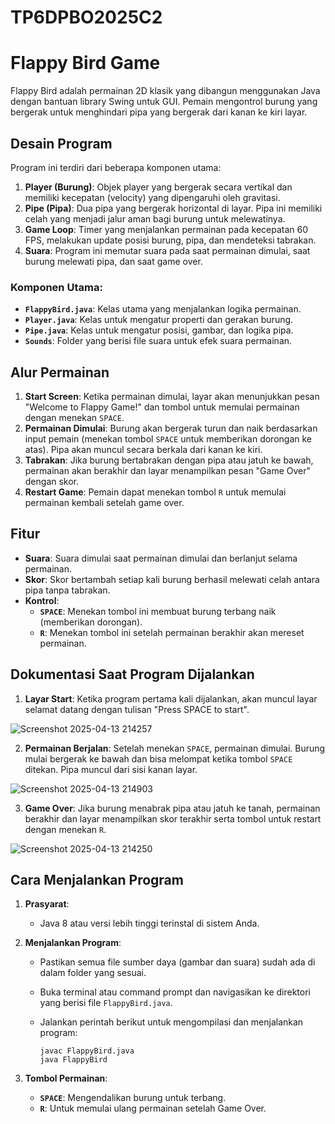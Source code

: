 # TP6DPBO2025C2

# Flappy Bird Game

Flappy Bird adalah permainan 2D klasik yang dibangun menggunakan Java dengan bantuan library Swing untuk GUI. Pemain mengontrol burung yang bergerak untuk menghindari pipa yang bergerak dari kanan ke kiri layar.

## Desain Program

Program ini terdiri dari beberapa komponen utama:
1. **Player (Burung)**: Objek player yang bergerak secara vertikal dan memiliki kecepatan (velocity) yang dipengaruhi oleh gravitasi.
2. **Pipe (Pipa)**: Dua pipa yang bergerak horizontal di layar. Pipa ini memiliki celah yang menjadi jalur aman bagi burung untuk melewatinya.
3. **Game Loop**: Timer yang menjalankan permainan pada kecepatan 60 FPS, melakukan update posisi burung, pipa, dan mendeteksi tabrakan.
4. **Suara**: Program ini memutar suara pada saat permainan dimulai, saat burung melewati pipa, dan saat game over.

### Komponen Utama:
- **`FlappyBird.java`**: Kelas utama yang menjalankan logika permainan.
- **`Player.java`**: Kelas untuk mengatur properti dan gerakan burung.
- **`Pipe.java`**: Kelas untuk mengatur posisi, gambar, dan logika pipa.
- **`Sounds`**: Folder yang berisi file suara untuk efek suara permainan.

## Alur Permainan

1. **Start Screen**: Ketika permainan dimulai, layar akan menunjukkan pesan "Welcome to Flappy Game!" dan tombol untuk memulai permainan dengan menekan `SPACE`.
2. **Permainan Dimulai**: Burung akan bergerak turun dan naik berdasarkan input pemain (menekan tombol `SPACE` untuk memberikan dorongan ke atas). Pipa akan muncul secara berkala dari kanan ke kiri.
3. **Tabrakan**: Jika burung bertabrakan dengan pipa atau jatuh ke bawah, permainan akan berakhir dan layar menampilkan pesan "Game Over" dengan skor.
4. **Restart Game**: Pemain dapat menekan tombol `R` untuk memulai permainan kembali setelah game over.

## Fitur
- **Suara**: Suara dimulai saat permainan dimulai dan berlanjut selama permainan.
- **Skor**: Skor bertambah setiap kali burung berhasil melewati celah antara pipa tanpa tabrakan.
- **Kontrol**: 
  - **`SPACE`**: Menekan tombol ini membuat burung terbang naik (memberikan dorongan).
  - **`R`**: Menekan tombol ini setelah permainan berakhir akan mereset permainan.

## Dokumentasi Saat Program Dijalankan

1. **Layar Start**: Ketika program pertama kali dijalankan, akan muncul layar selamat datang dengan tulisan "Press SPACE to start".
   
![Screenshot 2025-04-13 214257](https://github.com/user-attachments/assets/c21248b5-84d2-4115-b521-3dd24c43a785)


2. **Permainan Berjalan**: Setelah menekan `SPACE`, permainan dimulai. Burung mulai bergerak ke bawah dan bisa melompat ketika tombol `SPACE` ditekan. Pipa muncul dari sisi kanan layar.

![Screenshot 2025-04-13 214903](https://github.com/user-attachments/assets/e4bd1399-643b-4591-82d3-cd21f4520ab6)


3. **Game Over**: Jika burung menabrak pipa atau jatuh ke tanah, permainan berakhir dan layar menampilkan skor terakhir serta tombol untuk restart dengan menekan `R`.

![Screenshot 2025-04-13 214250](https://github.com/user-attachments/assets/90ca3e51-612f-490c-ab16-79701c9814f2)

## Cara Menjalankan Program

1. **Prasyarat**:
   - Java 8 atau versi lebih tinggi terinstal di sistem Anda.
   
2. **Menjalankan Program**:
   - Pastikan semua file sumber daya (gambar dan suara) sudah ada di dalam folder yang sesuai.
   - Buka terminal atau command prompt dan navigasikan ke direktori yang berisi file `FlappyBird.java`.
   - Jalankan perintah berikut untuk mengompilasi dan menjalankan program:
   
     ```
     javac FlappyBird.java
     java FlappyBird
     ```

3. **Tombol Permainan**:
   - **`SPACE`**: Mengendalikan burung untuk terbang.
   - **`R`**: Untuk memulai ulang permainan setelah Game Over.
